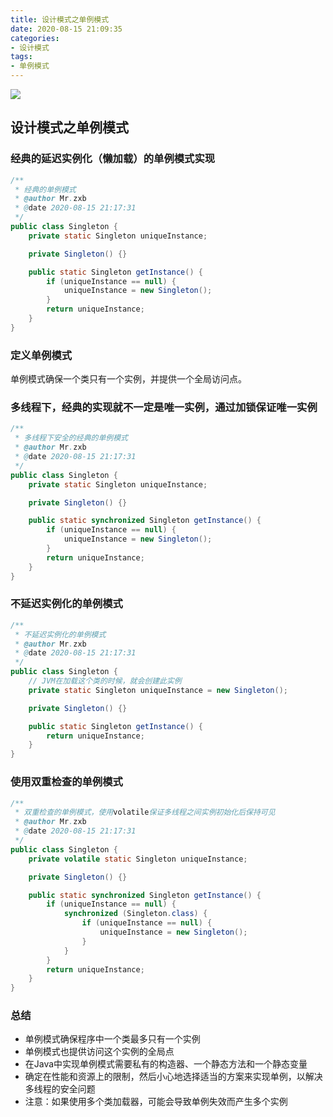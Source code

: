 ```yaml
---
title: 设计模式之单例模式
date: 2020-08-15 21:09:35
categories: 
- 设计模式
tags:
- 单例模式
---
```


![](https://tvax3.sinaimg.cn/large/008aQ1h9ly1gimfethgrmj30ly0am74z.jpg)

<!-- more -->

## 设计模式之单例模式

### 经典的延迟实例化（懒加载）的单例模式实现

```java
/**
 * 经典的单例模式
 * @author Mr.zxb
 * @date 2020-08-15 21:17:31
 */
public class Singleton {
    private static Singleton uniqueInstance;

    private Singleton() {}

    public static Singleton getInstance() {
        if (uniqueInstance == null) {
            uniqueInstance = new Singleton();
        }
        return uniqueInstance;
    }
}
```

### 定义单例模式

单例模式确保一个类只有一个实例，并提供一个全局访问点。

### 多线程下，经典的实现就不一定是唯一实例，通过加锁保证唯一实例

```java
/**
 * 多线程下安全的经典的单例模式
 * @author Mr.zxb
 * @date 2020-08-15 21:17:31
 */
public class Singleton {
    private static Singleton uniqueInstance;

    private Singleton() {}

    public static synchronized Singleton getInstance() {
        if (uniqueInstance == null) {
            uniqueInstance = new Singleton();
        }
        return uniqueInstance;
    }
}
```

### 不延迟实例化的单例模式

```java
/**
 * 不延迟实例化的单例模式
 * @author Mr.zxb
 * @date 2020-08-15 21:17:31
 */
public class Singleton {
    // JVM在加载这个类的时候，就会创建此实例
    private static Singleton uniqueInstance = new Singleton();

    private Singleton() {}

    public static Singleton getInstance() {
        return uniqueInstance;
    }
}
```

### 使用双重检查的单例模式

```java
/**
 * 双重检查的单例模式，使用volatile保证多线程之间实例初始化后保持可见
 * @author Mr.zxb
 * @date 2020-08-15 21:17:31
 */
public class Singleton {
    private volatile static Singleton uniqueInstance;

    private Singleton() {}

    public static synchronized Singleton getInstance() {
        if (uniqueInstance == null) {
            synchronized (Singleton.class) {
                if (uniqueInstance == null) {
                    uniqueInstance = new Singleton();
                }
            }
        }
        return uniqueInstance;
    }
}
```

### 总结

- 单例模式确保程序中一个类最多只有一个实例
- 单例模式也提供访问这个实例的全局点
- 在Java中实现单例模式需要私有的构造器、一个静态方法和一个静态变量
- 确定在性能和资源上的限制，然后小心地选择适当的方案来实现单例，以解决多线程的安全问题
- 注意：如果使用多个类加载器，可能会导致单例失效而产生多个实例